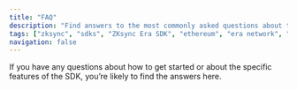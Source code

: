```yaml
---
title: "FAQ"
description: "Find answers to the most commonly asked questions about the ZKsync SDKs"
tags: ["zksync", "sdks", "ZKsync Era SDK", "ethereum", "era network", "faq"]
navigation: false
---
```


If you have any questions about how to get started or about the specific features of the SDK, you’re likely to
find the answers here.
